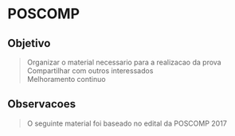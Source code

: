 # POSCOMP

## Objetivo
>Organizar o material necessario para a realizacao da prova  
>Compartilhar com outros interessados  
>Melhoramento continuo  

## Observacoes
>O seguinte material foi baseado no edital da POSCOMP 2017
